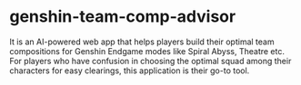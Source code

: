 # genshin-team-comp-advisor
It is an AI-powered web app that helps players build their optimal team compositions for Genshin Endgame modes like Spiral Abyss, Theatre etc. For players who have confusion in choosing the optimal squad among their characters for easy clearings, this application is their go-to tool.
